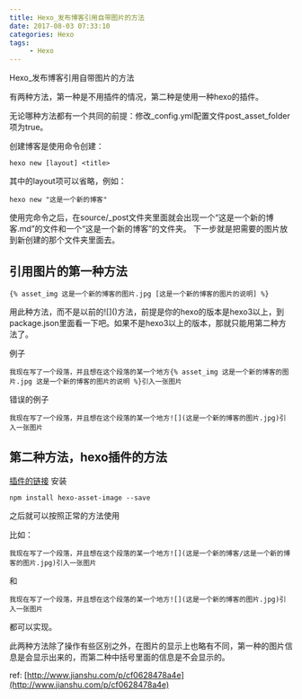 ```yaml
---
title: Hexo_发布博客引用自带图片的方法
date: 2017-08-03 07:33:10
categories: Hexo
tags:
     - Hexo
---
```


Hexo_发布博客引用自带图片的方法

<!-- more -->

有两种方法，第一种是不用插件的情况，第二种是使用一种hexo的插件。

无论哪种方法都有一个共同的前提：修改_config.yml配置文件post_asset_folder项为true。

创建博客是使用命令创建：
```
hexo new [layout] <title>
```
其中的layout项可以省略，例如：
```
hexo new "这是一个新的博客"
```
使用完命令之后，在source/_post文件夹里面就会出现一个“这是一个新的博客.md”的文件和一个“这是一个新的博客”的文件夹。
下一步就是把需要的图片放到新创建的那个文件夹里面去。

<!-- more -->

## 引用图片的第一种方法
```
{% asset_img 这是一个新的博客的图片.jpg [这是一个新的博客的图片的说明] %}
```
用此种方法，而不是以前的\!\[\]()方法，前提是你的hexo的版本是hexo3以上，到package.json里面看一下吧。如果不是hexo3以上的版本，那就只能用第二种方法了。

例子
```
我现在写了一个段落，并且想在这个段落的某一个地方{% asset_img 这是一个新的博客的图片.jpg 这是一个新的博客的图片的说明 %}引入一张图片
```

错误的例子
```
我现在写了一个段落，并且想在这个段落的某一个地方![](这是一个新的博客的图片.jpg)引入一张图片
```

## 第二种方法，hexo插件的方法

[插件的链接](https://github.com/CodeFalling/hexo-asset-image)
安装
```
npm install hexo-asset-image --save
```
之后就可以按照正常的方法使用

比如：
```
我现在写了一个段落，并且想在这个段落的某一个地方![](这是一个新的博客/这是一个新的博客的图片.jpg)引入一张图片
```
和
```
我现在写了一个段落，并且想在这个段落的某一个地方![](这是一个新的博客的图片.jpg)引入一张图片
```
都可以实现。

此两种方法除了操作有些区别之外，在图片的显示上也略有不同，第一种的图片信息是会显示出来的，而第二种中括号里面的信息是不会显示的。

ref:
[http://www.jianshu.com/p/cf0628478a4e](http://www.jianshu.com/p/cf0628478a4e)
